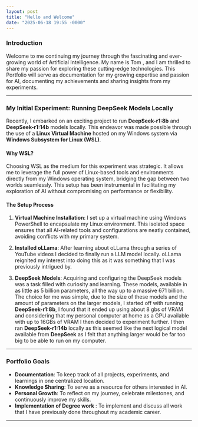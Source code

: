 ```yaml
---
layout: post
title: "Hello and Welcome"
date: "2025-06-18 19:55 -0000"
---
```


### Introduction

Welcome to me continuing my journey through the fascinating and ever-growing world of Artificial Intelligence. My name is Tom , and I am thrilled to share my passion for exploring these cutting-edge technologies. This Portfolio will serve as documentation for my growing expertise and passion for AI, documenting my achievements and sharing insights from my experiments.

---

### My Initial Experiment: Running DeepSeek Models Locally

Recently, I embarked on an exciting project to run **DeepSeek-r1:8b** and **DeepSeek-r1:14b** models locally. This endeavor was made possible through
the use of a **Linux Virtual Machine** hosted on my Windows system via **Windows Subsystem for Linux (WSL)**.

#### Why WSL?

Choosing WSL as the medium for this experiment was strategic. It allows me to leverage the full power of Linux-based tools and environments directly
from my Windows operating system, bridging the gap between two worlds seamlessly. This setup has been instrumental in facilitating my exploration of
AI without compromising on performance or flexibility.

#### The Setup Process

1. **Virtual Machine Installation**: I set up a virtual machine using Windows PowerShell to encapsulate my Linux environment. This isolated space
ensures that all AI-related tools and configurations are neatly contained, avoiding conflicts with my primary system.

2. **Installed oLLama**: After learning about oLLama through a series of YouTube videos I decided to finally run a LLM model locally. oLLama reignited my interest into doing this as it was something that I was previously intrigued by.

3. **DeepSeek Models**: Acquiring and configuring the DeepSeek models was a task filled with curiosity and learning. These models, available in as little as 5 billion parameters, all the way up to a massive 671 billion. The choice for me was simple, due to the size of these models and the amount of parameters on the larger models, I started off with running **DeepSeek-r1:8b**, I found that it ended up using about 8 gbs of VRAM and considering that my personal computer at home as a GPU available with up to 16GBs of VRAM I then decided to experiment further. I then ran **DeepSeek-r1:14b** locally as this seemed like the next logical model available from **DeepSeek** as I felt that anything larger would be far too big to be able to run on my computer.

---

### Portfolio Goals

- **Documentation**: To keep track of all projects, experiments, and learnings in one centralized location.
- **Knowledge Sharing**: To serve as a resource for others interested in AI.
- **Personal Growth**: To reflect on my journey, celebrate milestones, and continuously improve my skills.
- **Implementation of Degree work** : To implement and discuss all work that I have previously done throughout my academic career.


---